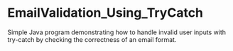 # EmailValidation_Using_TryCatch
Simple Java program demonstrating how to handle invalid user inputs with try-catch by checking the correctness of an email format.
